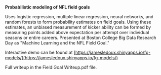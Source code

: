 **Probabilistic modeling of NFL field goals**

Uses logistic regression, multiple linear regression, neural networks, and random forests to form probability estimates on field goals. Using these estimates, an unbiased measurement of kicker ability can be formed by measuring points added above expectation per attempt over individual seasons or entire careers. Presented at Boston College Big Data Research Day as "Machine Learning and the NFL Field Goal." 

Interactive demo can be found at [https://jamesledoux.shinyapps.io/fg-models/](https://jamesledoux.shinyapps.io/fg-models/)

Full writeup in the Field Goal Writeup.pdf file. 
